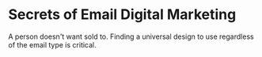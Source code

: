 # Secrets of Email Digital Marketing

A person doesn't want sold to. Finding a universal design to use regardless of the email type is critical.
